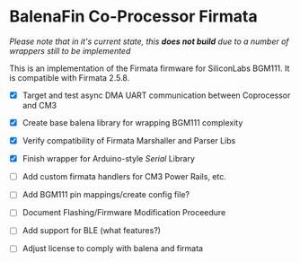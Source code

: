 # BalenaFin Co-Processor Firmata

*Please note that in it's current state, this **does not build** due to a number of wrappers still to be implemented*

This is an implementation of the Firmata firmware for SiliconLabs BGM111. It is compatible with Firmata 2.5.8.

- [x] Target and test async DMA UART communication between Coprocessor and CM3
- [x] Create base balena library for wrapping BGM111 complexity
- [x] Verify compatibility of Firmata Marshaller and Parser Libs
- [x] Finish wrapper for Arduino-style *Serial* Library
- [ ] Add custom firmata handlers for CM3 Power Rails, etc.
- [ ] Add BGM111 pin mappings/create config file?
- [ ] Document Flashing/Firmware Modification Proceedure
- [ ] Add support for BLE (what features?)
- [ ] Adjust license to comply with balena and firmata

